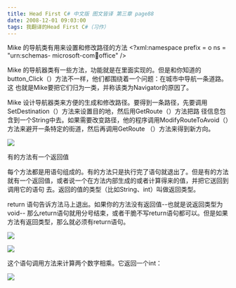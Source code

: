 ```yaml
---
title: Head First C# 中文版 图文皆译 第三章 page88
date: 2008-12-01 09:03:00
tags: 我翻译的Head First C#（习作）
---
```

Mike  的导航类有用来设置和修改路径的方法  <?xml:namespace prefix = o ns = "urn:schemas-
microsoft-com:office:office" />

Mike  的导航器类有一些方法，功能就是在里面实现的。但是和你知道的button_Click（）方法不一样，他们都围绕着一个问题：在城市中导航一条道路。这
也就是Mike要把它们归为一类，并称该类为Navigator的原因了。

Mike  设计导航器类来方便的生成和修改路径。要得到一条路径，先要调用SetDestination（）方法来设置目的地，然后用GetRoute（）方法把路
径信息包含到一个String中去。如果需要改变路径，他的程序调用ModifyRouteToAvoid（）方法来避开一条特定的街道，然后再调用GetRoute
（）方法来得到新方向。

![](https://p-blog.csdn.net/images/p_blog_csdn_net/cuipengfei1/EntryImages/20081201/%E6%88%AA%E5%9B%BE00.jpg)

有的方法有一个返回值

每个方法都是用语句组成的。有的方法只是执行完了语句就退出了。但是有的方法就有一个返回值，或者说一个在方法内部生成的或者计算得来的值，并把它送回到调用它的语句
去。返回的值的类型（比如String、int）叫做返回类型。

return  语句告诉方法马上退出。如果你的方法没有返回值--也就是说返回类型为void--
那么return语句就用分号结束，或者干脆不写return语句都可以。但是如果方法有返回类型，那么就必须有return语句。

![](https://p-blog.csdn.net/images/p_blog_csdn_net/cuipengfei1/EntryImages/20081201/%E6%88%AA%E5%9B%BE01.jpg)

![](https://p-blog.csdn.net/images/p_blog_csdn_net/cuipengfei1/EntryImages/20081201/%E6%88%AA%E5%9B%BE02.jpg)

这个语句调用方法来计算两个数字相乘。它返回一个int：

![](https://p-blog.csdn.net/images/p_blog_csdn_net/cuipengfei1/EntryImages/20081201/%E6%88%AA%E5%9B%BE03.jpg)




